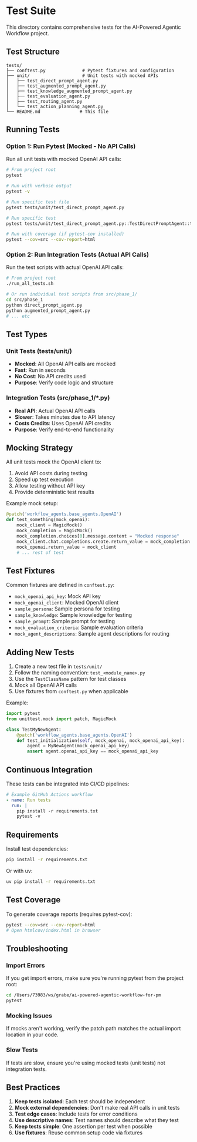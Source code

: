 # Test Suite

This directory contains comprehensive tests for the AI-Powered Agentic Workflow project.

## Test Structure

```
tests/
├── conftest.py              # Pytest fixtures and configuration
├── unit/                    # Unit tests with mocked APIs
│   ├── test_direct_prompt_agent.py
│   ├── test_augmented_prompt_agent.py
│   ├── test_knowledge_augmented_prompt_agent.py
│   ├── test_evaluation_agent.py
│   ├── test_routing_agent.py
│   └── test_action_planning_agent.py
└── README.md               # This file
```

## Running Tests

### Option 1: Run Pytest (Mocked - No API Calls)

Run all unit tests with mocked OpenAI API calls:

```bash
# From project root
pytest

# Run with verbose output
pytest -v

# Run specific test file
pytest tests/unit/test_direct_prompt_agent.py

# Run specific test
pytest tests/unit/test_direct_prompt_agent.py::TestDirectPromptAgent::test_initialization

# Run with coverage (if pytest-cov installed)
pytest --cov=src --cov-report=html
```

### Option 2: Run Integration Tests (Actual API Calls)

Run the test scripts with actual OpenAI API calls:

```bash
# From project root
./run_all_tests.sh

# Or run individual test scripts from src/phase_1/
cd src/phase_1
python direct_prompt_agent.py
python augmented_prompt_agent.py
# ... etc
```

## Test Types

### Unit Tests (tests/unit/)
- **Mocked**: All OpenAI API calls are mocked
- **Fast**: Run in seconds
- **No Cost**: No API credits used
- **Purpose**: Verify code logic and structure

### Integration Tests (src/phase_1/*.py)
- **Real API**: Actual OpenAI API calls
- **Slower**: Takes minutes due to API latency
- **Costs Credits**: Uses OpenAI API credits
- **Purpose**: Verify end-to-end functionality

## Mocking Strategy

All unit tests mock the OpenAI client to:
1. Avoid API costs during testing
2. Speed up test execution
3. Allow testing without API key
4. Provide deterministic test results

Example mock setup:
```python
@patch('workflow_agents.base_agents.OpenAI')
def test_something(mock_openai):
    mock_client = MagicMock()
    mock_completion = MagicMock()
    mock_completion.choices[0].message.content = "Mocked response"
    mock_client.chat.completions.create.return_value = mock_completion
    mock_openai.return_value = mock_client
    # ... rest of test
```

## Test Fixtures

Common fixtures are defined in `conftest.py`:
- `mock_openai_api_key`: Mock API key
- `mock_openai_client`: Mocked OpenAI client
- `sample_persona`: Sample persona for testing
- `sample_knowledge`: Sample knowledge for testing
- `sample_prompt`: Sample prompt for testing
- `mock_evaluation_criteria`: Sample evaluation criteria
- `mock_agent_descriptions`: Sample agent descriptions for routing

## Adding New Tests

1. Create a new test file in `tests/unit/`
2. Follow the naming convention: `test_<module_name>.py`
3. Use the `TestClassName` pattern for test classes
4. Mock all OpenAI API calls
5. Use fixtures from `conftest.py` when applicable

Example:
```python
import pytest
from unittest.mock import patch, MagicMock

class TestMyNewAgent:
    @patch('workflow_agents.base_agents.OpenAI')
    def test_initialization(self, mock_openai, mock_openai_api_key):
        agent = MyNewAgent(mock_openai_api_key)
        assert agent.openai_api_key == mock_openai_api_key
```

## Continuous Integration

These tests can be integrated into CI/CD pipelines:

```yaml
# Example GitHub Actions workflow
- name: Run tests
  run: |
    pip install -r requirements.txt
    pytest -v
```

## Requirements

Install test dependencies:
```bash
pip install -r requirements.txt
```

Or with uv:
```bash
uv pip install -r requirements.txt
```

## Test Coverage

To generate coverage reports (requires pytest-cov):
```bash
pytest --cov=src --cov-report=html
# Open htmlcov/index.html in browser
```

## Troubleshooting

### Import Errors
If you get import errors, make sure you're running pytest from the project root:
```bash
cd /Users/73983/ws/grabe/ai-powered-agentic-workflow-for-pm
pytest
```

### Mocking Issues
If mocks aren't working, verify the patch path matches the actual import location in your code.

### Slow Tests
If tests are slow, ensure you're using mocked tests (unit tests) not integration tests.

## Best Practices

1. **Keep tests isolated**: Each test should be independent
2. **Mock external dependencies**: Don't make real API calls in unit tests
3. **Test edge cases**: Include tests for error conditions
4. **Use descriptive names**: Test names should describe what they test
5. **Keep tests simple**: One assertion per test when possible
6. **Use fixtures**: Reuse common setup code via fixtures

